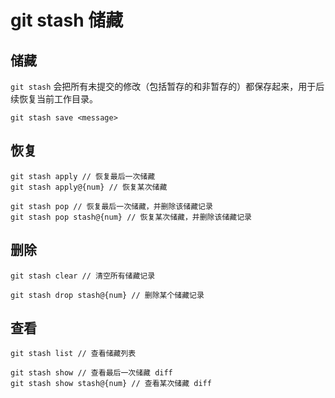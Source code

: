 # git stash 储藏

## 储藏

`git stash` 会把所有未提交的修改（包括暂存的和非暂存的）都保存起来，用于后续恢复当前工作目录。

```
git stash save <message>
```

## 恢复

```
git stash apply // 恢复最后一次储藏
git stash apply@{num} // 恢复某次储藏

git stash pop // 恢复最后一次储藏，并删除该储藏记录
git stash pop stash@{num} // 恢复某次储藏，并删除该储藏记录
```

## 删除

```
git stash clear // 清空所有储藏记录

git stash drop stash@{num} // 删除某个储藏记录
```

## 查看

```
git stash list // 查看储藏列表

git stash show // 查看最后一次储藏 diff
git stash show stash@{num} // 查看某次储藏 diff
```
